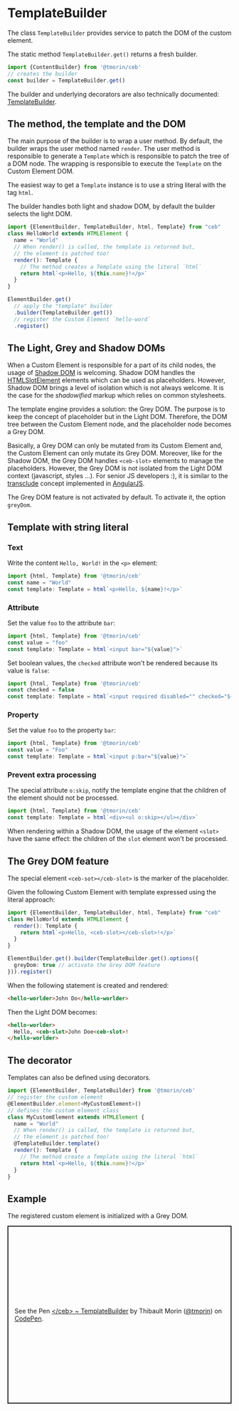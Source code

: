 # TemplateBuilder

The class `TemplateBuilder` provides service to patch the DOM of the custom element.

The static method `TemplateBuilder.get()` returns a fresh builder.

```javascript
import {ContentBuilder} from '@tmorin/ceb'
// creates the builder
const builder = TemplateBuilder.get()
```

The builder and underlying decorators are also technically documented: [TemplateBuilder](../api/classes/templatebuilder.html).

## The method, the template and the DOM

The main purpose of the builder is to wrap a user method.
By default, the builder wraps the user method named `render`.
The user method is responsible to generate a `Template` which is responsible to patch the tree of a DOM node.
The wrapping is responsible to execute the `Template` on the Custom Element DOM.

The easiest way to get a `Template` instance is to use a string literal with the tag `html`.

The builder handles both light and shadow DOM, by default the builder selects the light DOM.

```typescript
import {ElementBuilder, TemplateBuilder, html, Template} from "ceb"
class HelloWorld extends HTMLElement {
  name = "World"
  // When render() is called, the template is returned but,
  // the element is patched too!
  render(): Template {
    // The method creates a Template using the literal `html`
    return html`<p>Hello, ${this.name}!</p>`
  }
}

ElementBuilder.get()
  // apply the "template" builder
  .builder(TemplateBuilder.get())
  // register the Custom Element `hello-word`
  .register()
```

## The Light, Grey and Shadow DOMs

When a Custom Element is responsible for a part of its child nodes, the usage of [Shadow DOM] is welcoming.
Shadow DOM handles the [HTMLSlotElement] elements which can be used as placeholders.
However, Shadow DOM brings a level of isolation which is not always welcome.
It is the case for the _shadowified_ markup which relies on common stylesheets.

The template engine provides a solution: the Grey DOM.
The purpose is to keep the concept of placeholder but in the Light DOM.
Therefore, the DOM tree between the Custom Element node, and the placeholder node becomes a Grey DOM.

Basically, a Grey DOM can only be mutated from its Custom Element and, the Custom Element can only mutate its Grey DOM.
Moreover, like for the Shadow DOM, the Grey DOM handles `<ceb-slot>` elements to manage the placeholders.
However, the Grey DOM is not isolated from the Light DOM context (javascript, styles ...).
For senior JS developers :), it is similar to the [transclude] concept implemented in [AngularJS].

[Shadow DOM]: https://developer.mozilla.org/en-US/docs/Web/Web_Components/Using_shadow_DOM
[HTMLSlotElement]: https://developer.mozilla.org/en-US/docs/Web/HTML/Element/slot
[AngularJS]: https://angularjs.org
[transclude]: https://code.angularjs.org/1.8.2/docs/guide/directive#creating-a-directive-that-wraps-other-elements

The Grey DOM feature is not activated by default.
To activate it, the option `greyDom`.

## Template with string literal

### Text

Write the content `Hello, World!` in the `<p>` element:

```typescript
import {html, Template} from '@tmorin/ceb'
const name = "World"
const template: Template = html`<p>Hello, ${name}!</p>`
```

### Attribute

Set the value `foo` to the attribute `bar`:

```typescript
import {html, Template} from '@tmorin/ceb'
const value = "foo"
const template: Template = html`<input bar="${value}">`
```

Set boolean values, the `checked` attribute won't be rendered because its value is `false`:

```typescript
import {html, Template} from '@tmorin/ceb'
const checked = false
const template: Template = html`<input required disabled="" checked="${checked}">`
```

### Property

Set the value `foo` to the property `bar`:

```typescript
import {html, Template} from '@tmorin/ceb'
const value = "Foo"
const template: Template = html`<input p:bar="${value}">`
```

### Prevent extra processing

The special attribute `o:skip`, notify the template engine that the children of the element should not be processed.

```typescript
import {html, Template} from '@tmorin/ceb'
const template: Template = html`<div><ul o:skip></ul></div>`
```

When rendering within a Shadow DOM, the usage of the element `<slot>` have the same effect: the children of the `slot` element won't be processed.

## The Grey DOM feature

The special element `<ceb-sot></ceb-slot>` is the marker of the placeholder.

Given the following Custom Element with template expressed using the literal approach:
```typescript
import {ElementBuilder, TemplateBuilder, html, Template} from "ceb"
class HelloWorld extends HTMLElement {
  render(): Template {
    return html`<p>Hello, <ceb-slot></ceb-slot>!</p>`
  }
}

ElementBuilder.get().builder(TemplateBuilder.get().options({
  greyDom: true // activate the Grey DOM feature
})).register()
```

When the following statement is created and rendered:
```html
<hello-worlder>John Do</hello-worlder>
```

Then the Light DOM becomes:
```html
<hello-worlder>
  Hello, <ceb-slot>John Doe<ceb-slot>!
</hello-worlder>
```

## The decorator

Templates can also be defined using decorators.

```javascript
import {ElementBuilder, TemplateBuilder} from '@tmorin/ceb'
// register the custom element
@ElementBuilder.element<MyCustomElement>()
// defines the custom element class
class MyCustomElement extends HTMLElement {
  name = "World"
  // When render() is called, the template is returned but,
  // the element is patched too!
  @TemplateBuilder.template()
  render(): Template {
    // The method create a Template using the literal `html`
    return html`<p>Hello, ${this.name}!</p>`
  }
}
```

## Example

The registered custom element is initialized with a Grey DOM.

<p class="codepen" data-height="400" data-theme-id="light" data-default-tab="js,result" data-slug-hash="MWYjxPQ" data-editable="true" data-user="tmorin" style="height: 400px; box-sizing: border-box; display: flex; align-items: center; justify-content: center; border: 2px solid; margin: 1em 0; padding: 1em;">
  <span>See the Pen <a href="https://codepen.io/tmorin/pen/MWYjxPQ">
  &lt;/ceb&gt; ~ TemplateBuilder</a> by Thibault Morin (<a href="https://codepen.io/tmorin">@tmorin</a>)
  on <a href="https://codepen.io">CodePen</a>.</span>
</p>
<script async src="https://cpwebassets.codepen.io/assets/embed/ei.js"></script>
